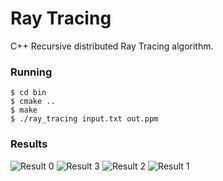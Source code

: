 # Ray Tracing

C++ Recursive distributed Ray Tracing algorithm.

### Running

```
$ cd bin
$ cmake ..
$ make
$ ./ray_tracing input.txt out.ppm
```
### Results

![Result 0](https://github.com/Luiz0tavio/ray_tracing/blob/master/results/result0.png)
![Result 3](https://github.com/Luiz0tavio/ray_tracing/blob/master/results/result3.png)
![Result 2](https://github.com/Luiz0tavio/ray_tracing/blob/master/results/result2.png)
![Result 1](https://github.com/Luiz0tavio/ray_tracing/blob/master/results/result1.png)